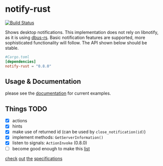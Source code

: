 # notify-rust

[![Build Status](https://travis-ci.org/hoodie/notify-rust.svg?branch=master)](https://travis-ci.org/hoodie/notify-rust)

Shows desktop notifications.
This implementation does not rely on libnotify, as it is using [dbus-rs](https://github.com/diwic/dbus-rs/).
Basic notification features are supported, more sophisticated functionality will follow.
The API shown below should be stable.


```toml
#Cargo.toml
[dependencies]
notify-rust = "0.8.0"
```

## Usage & Documentation
please see the [documentation](http://hoodie.github.io/notify-rust/) for current examples.

## Things TODO

* [x] actions
* [x] hints
* [x] make use of returned id (can be used by `close_notification(id)`)
* [x] implement methods: `GetServerInformation()`
* [x] listen to signals: `ActionInvoke` (0.8.0)
* [ ] become good enough to make this [list](https://wiki.archlinux.org/index.php/Desktop_notifications#Usage_in_programming)

[check](http://www.galago-project.org/specs/notification/0.9/index.html)
[out](https://developer.gnome.org/notification-spec/)
[the](https://wiki.ubuntu.com/NotifyOSD)
[specifications](https://wiki.archlinux.org/index.php/Desktop_notifications)
